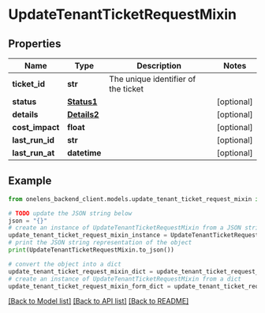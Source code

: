 # UpdateTenantTicketRequestMixin


## Properties

Name | Type | Description | Notes
------------ | ------------- | ------------- | -------------
**ticket_id** | **str** | The unique identifier of the ticket | 
**status** | [**Status1**](Status1.md) |  | [optional] 
**details** | [**Details2**](Details2.md) |  | [optional] 
**cost_impact** | **float** |  | [optional] 
**last_run_id** | **str** |  | [optional] 
**last_run_at** | **datetime** |  | [optional] 

## Example

```python
from onelens_backend_client.models.update_tenant_ticket_request_mixin import UpdateTenantTicketRequestMixin

# TODO update the JSON string below
json = "{}"
# create an instance of UpdateTenantTicketRequestMixin from a JSON string
update_tenant_ticket_request_mixin_instance = UpdateTenantTicketRequestMixin.from_json(json)
# print the JSON string representation of the object
print(UpdateTenantTicketRequestMixin.to_json())

# convert the object into a dict
update_tenant_ticket_request_mixin_dict = update_tenant_ticket_request_mixin_instance.to_dict()
# create an instance of UpdateTenantTicketRequestMixin from a dict
update_tenant_ticket_request_mixin_form_dict = update_tenant_ticket_request_mixin.from_dict(update_tenant_ticket_request_mixin_dict)
```
[[Back to Model list]](../README.md#documentation-for-models) [[Back to API list]](../README.md#documentation-for-api-endpoints) [[Back to README]](../README.md)


